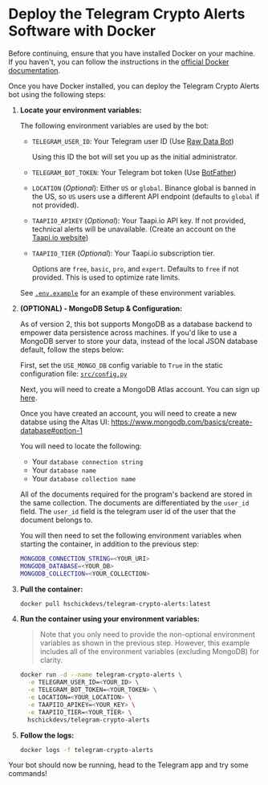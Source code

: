 # Deploy the Telegram Crypto Alerts Software with Docker

Before continuing, ensure that you have installed Docker on your machine. If you haven't, you can follow the instructions in the [official Docker documentation](https://docs.docker.com/get-docker/).

Once you have Docker installed, you can deploy the Telegram Crypto Alerts bot using the following steps:

1. **Locate your environment variables:**

    The following environment variables are used by the bot: 

    - `TELEGRAM_USER_ID`: Your Telegram user ID (Use [Raw Data Bot](https://t.me/raw_data_bot))

        Using this ID the bot will set you up as the initial administrator.

    - `TELEGRAM_BOT_TOKEN`: Your Telegram bot token (Use [BotFather](https://t.me/botfather))

    - `LOCATION` (_Optional_): Either `US` or `global`. Binance global is banned in the US, so `US` users use a different API endpoint (defaults to `global` if not provided).

    - `TAAPIIO_APIKEY` (_Optional_): Your Taapi.io API key. If not provided, technical alerts will be unavailable. (Create an account on the [Taapi.io website](https://taapi.io/))

    - `TAAPIIO_TIER` (_Optional_): Your Taapi.io subscription tier.

        Options are `free`, `basic`, `pro`, and `expert`. Defaults to `free` if not provided. This is used to optimize rate limits.


    See [`.env.example`](../) for an example of these environment variables.

2. **(OPTIONAL) -  MongoDB Setup & Configuration:**

   As of version 2, this bot supports MongoDB as a database backend to empower data persistence across machines. If you'd like to use a MongoDB server to store your data, instead of the local JSON database default, follow the steps below:</p>

   First, set the `USE_MONGO_DB` config variable to `True` in the static configuration file: [`src/config.py`](../src/config.py)

   Next, you will need to create a MongoDB Atlas account. You can sign up [here](https://www.mongodb.com/cloud/atlas/register).

   Once you have created an account, you will need to create a new databse using the Altas UI: https://www.mongodb.com/basics/create-database#option-1

   You will need to locate the following:
   * Your `database connection string`
   * Your `database name`
   * Your `database collection name`

   All of the documents required for the program's backend are stored in the same collection. The documents are differentiated by the `user_id` field. The `user_id` field is the telegram user id of the user that the document belongs to.

   You will then need to set the following environment variables when starting the container, in addition to the previous step:

   ```bash
   MONGODB_CONNECTION_STRING=<YOUR_URI>
   MONGODB_DATABASE=<YOUR_DB>
   MONGODB_COLLECTION=<YOUR_COLLECTION>
   ```

3. **Pull the container:**

    ```bash
    docker pull hschickdevs/telegram-crypto-alerts:latest
    ```

4. **Run the container using your environment variables:**

    > Note that you only need to provide the non-optional environment variables as shown in the previous step. However, this example includes all of the environment variables (excluding MongoDB) for clarity.

    ```bash
    docker run -d --name telegram-crypto-alerts \
      -e TELEGRAM_USER_ID=<YOUR_ID> \
      -e TELEGRAM_BOT_TOKEN=<YOUR_TOKEN> \
      -e LOCATION=<YOUR_LOCATION> \
      -e TAAPIIO_APIKEY=<YOUR_KEY> \
      -e TAAPIIO_TIER=<YOUR_TIER> \
      hschickdevs/telegram-crypto-alerts

5. **Follow the logs:**

    ```bash
    docker logs -f telegram-crypto-alerts
    ```

Your bot should now be running, head to the Telegram app and try some commands!
